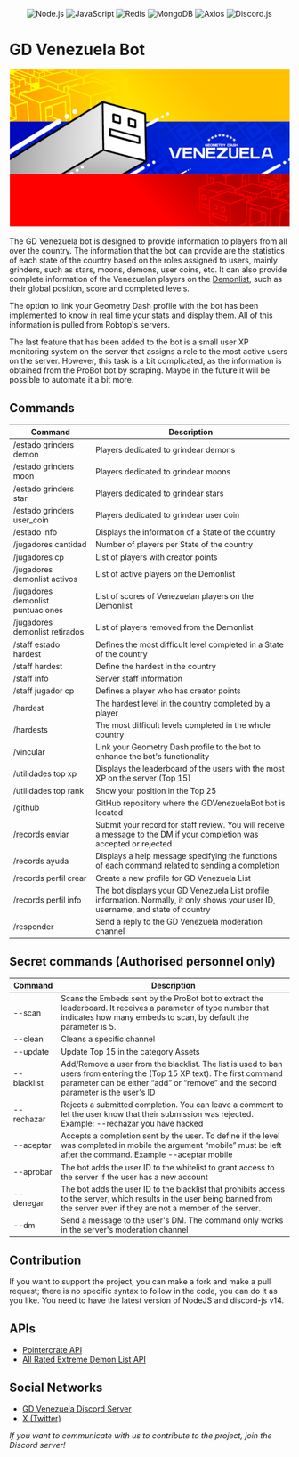 <p align="center"> <img src="https://img.shields.io/badge/Node.js-339933?style=for-the-badge&logo=nodedotjs&logoColor=white" alt="Node.js"> <img src="https://img.shields.io/badge/JavaScript-F7DF1E?style=for-the-badge&logo=javascript&logoColor=black" alt="JavaScript"> <img src="https://img.shields.io/badge/Redis-DC382D?style=for-the-badge&logo=redis&logoColor=white" alt="Redis"> <img src="https://img.shields.io/badge/MongoDB-47A248?style=for-the-badge&logo=mongodb&logoColor=white" alt="MongoDB"> <img src="https://img.shields.io/badge/Axios-5A29E4?style=for-the-badge&logo=axios&logoColor=white" alt="Axios"> <img src="https://img.shields.io/badge/Discord.js-7289DA?style=for-the-badge&logo=discord&logoColor=white" alt="Discord.js"> </p>

# GD Venezuela Bot

<p align="center"> <img src="./images/gdvnzla-banner.png" alt="Alt Text"> </p>

The GD Venezuela bot is designed to provide information to players from all over the country.
The information that the bot can provide are the statistics of each state of the country based on the roles assigned to users, mainly grinders, such as stars, moons, demons, user coins, etc. It can also provide complete information of the Venezuelan players on the [Demonlist](https://www.pointercrate.com/demonlist/), such as their global position, score and completed levels.

The option to link your Geometry Dash profile with the bot has been implemented to know in real time your stats and display them. All of this information is pulled from Robtop's servers.

The last feature that has been added to the bot is a small user XP monitoring system on the server that assigns a role to the most active users on the server. However, this task is a bit complicated, as the information is obtained from the ProBot bot by scraping. Maybe in the future it will be possible to automate it a bit more.

## Commands

| Command | Description |
| --- | --- |
| /estado grinders demon | Players dedicated to grindear demons |
| /estado grinders moon | Players dedicated to grindear moons |
| /estado grinders star | Players dedicated to grindear stars |
| /estado grinders user_coin | Players dedicated to grindear user coin |
| /estado info | Displays the information of a State of the country |
| /jugadores cantidad | Number of players per State of the country |
| /jugadores cp | List of players with creator points |
| /jugadores demonlist activos | List of active players on the Demonlist |
| /jugadores demonlist puntuaciones | List of scores of Venezuelan players on the Demonlist |
| /jugadores demonlist retirados | List of players removed from the Demonlist |
| /staff estado hardest | Defines the most difficult level completed in a State of the country |
| /staff hardest | Define the hardest in the country |
| /staff info | Server staff information |
| /staff jugador cp | Defines a player who has creator points |
| /hardest | The hardest level in the country completed by a player |
| /hardests | The most difficult levels completed in the whole country |
| /vincular | Link your Geometry Dash profile to the bot to enhance the bot's functionality |
| /utilidades top xp | Displays the leaderboard of the users with the most XP on the server (Top 15) |
| /utilidades top rank | Show your position in the Top 25 |
| /github | GitHub repository where the GDVenezuelaBot bot is located |
| /records enviar | Submit your record for staff review. You will receive a message to the DM if your completion was accepted or rejected |
| /records ayuda| Displays a help message specifying the functions of each command related to sending a completion |
| /records perfil crear | Create a new profile for GD Venezuela List
| /records perfil info | The bot displays your GD Venezuela List profile information. Normally, it only shows your user ID, username, and state of country |
| /responder | Send a reply to the GD Venezuela moderation channel

## Secret commands (Authorised personnel only)

| Command | Description |
| --- | --- |
| --scan | Scans the Embeds sent by the ProBot bot to extract the leaderboard. It receives a parameter of type number that indicates how many embeds to scan, by default the parameter is 5. |
| --clean | Cleans a specific channel |
| --update | Update Top 15 in the category Assets |
| --blacklist | Add/Remove a user from the blacklist. The list is used to ban users from entering the (Top 15 XP text). The first command parameter can be either “add” or “remove” and the second parameter is the user's ID |
| --rechazar | Rejects a submitted completion. You can leave a comment to let the user know that their submission was rejected. Example: --rechazar you have hacked |
| --aceptar | Accepts a completion sent by the user. To define if the level was completed in mobile the argument “mobile” must be left after the command. Example --aceptar mobile |
| --aprobar | The bot adds the user ID to the whitelist to grant access to the server if the user has a new account |
| --denegar | The bot adds the user ID to the blacklist that prohibits access to the server, which results in the user being banned from the server even if they are not a member of the server. |
| --dm | Send a message to the user's DM. The command only works in the server's moderation channel


## Contribution

If you want to support the project, you can make a fork and make a pull request; there is no specific syntax to follow in the code, you can do it as you like. You need to have the latest version of NodeJS and discord-js v14.

## APIs

- [Pointercrate API](https://www.pointercrate.com/documentation/index)
- [All Rated Extreme Demon List API](https://github.com/All-Rated-Extreme-Demon-List/AREDL)

## Social Networks
- [GD Venezuela Discord Server](https://discord.gg/gdvenezuela)
- [X \(Twitter\)](https://x.com/GD_Venezuela)

*If you want to communicate with us to contribute to the project, join the Discord server!*
